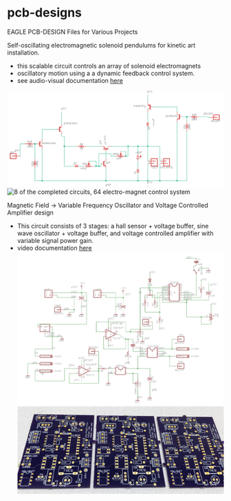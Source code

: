 # pcb-designs
EAGLE PCB-DESIGN Files for Various Projects

 
Self-oscillating electromagnetic solenoid pendulums for kinetic art installation. 
+ this scalable circuit controls an array of solenoid electromagnets 
+ oscillatory motion using a a dynamic feedback control system. 
+ see audio-visual documentation [here](https://www.youtube.com/watch?v=IUg8T152WAE)

![alt text](images/ckt.png)
![8 of the completed circuits, 64 electro-magnet control system](images/ckt-photo.png) 

Magnetic Field -> Variable Frequency Oscillator and Voltage Controlled Amplifier design 
+ This circuit consists of 3 stages: a hall sensor + voltage buffer, sine wave oscillator + voltage buffer, and voltage controlled amplifier with variable signal power gain. 
+ video documentation [here](https://www.youtube.com/watch?v=2vKYp0yhHyw)
![alt text](images/vca-schematic.jpg)
![circle schematic for vca circuit in Eagle PCB](images/vca-ckt.jpg)
